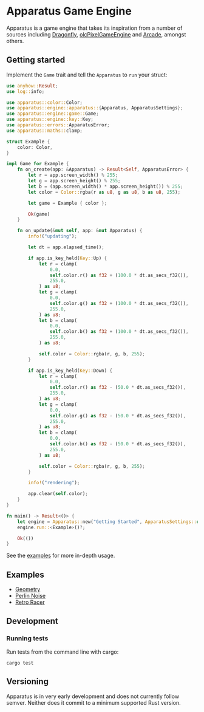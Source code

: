 # Apparatus Game Engine

Apparatus is a game engine that takes its inspiration from a number of sources including [Dragonfly][1], [olcPixelGameEngine][2] and [Arcade][3], amongst others.

## Getting started

Implement the `Game` trait and tell the `Apparatus` to `run` your struct:

```rust
use anyhow::Result;
use log::info;

use apparatus::color::Color;
use apparatus::engine::apparatus::{Apparatus, ApparatusSettings};
use apparatus::engine::game::Game;
use apparatus::engine::key::Key;
use apparatus::errors::ApparatusError;
use apparatus::maths::clamp;

struct Example {
    color: Color,
}

impl Game for Example {
    fn on_create(app: &Apparatus) -> Result<Self, ApparatusError> {
        let r = app.screen_width() % 255;
        let g = app.screen_height() % 255;
        let b = (app.screen_width() * app.screen_height()) % 255;
        let color = Color::rgba(r as u8, g as u8, b as u8, 255);

        let game = Example { color };

        Ok(game)
    }

    fn on_update(&mut self, app: &mut Apparatus) {
        info!("updating");

        let dt = app.elapsed_time();

        if app.is_key_held(Key::Up) {
            let r = clamp(
                0.0,
                self.color.r() as f32 + (100.0 * dt.as_secs_f32()),
                255.0,
            ) as u8;
            let g = clamp(
                0.0,
                self.color.g() as f32 + (100.0 * dt.as_secs_f32()),
                255.0,
            ) as u8;
            let b = clamp(
                0.0,
                self.color.b() as f32 + (100.0 * dt.as_secs_f32()),
                255.0,
            ) as u8;

            self.color = Color::rgba(r, g, b, 255);
        }

        if app.is_key_held(Key::Down) {
            let r = clamp(
                0.0,
                self.color.r() as f32 - (50.0 * dt.as_secs_f32()),
                255.0,
            ) as u8;
            let g = clamp(
                0.0,
                self.color.g() as f32 - (50.0 * dt.as_secs_f32()),
                255.0,
            ) as u8;
            let b = clamp(
                0.0,
                self.color.b() as f32 - (50.0 * dt.as_secs_f32()),
                255.0,
            ) as u8;

            self.color = Color::rgba(r, g, b, 255);
        }

        info!("rendering");

        app.clear(self.color);
    }
}

fn main() -> Result<()> {
    let engine = Apparatus::new("Getting Started", ApparatusSettings::default())?;
    engine.run::<Example>()?;

    Ok(())
}

```

See the [examples](#examples) for more in-depth usage. 

## Examples

- [Geometry](examples/geometry)
- [Perlin Noise](examples/perlin_noise)
- [Retro Racer](examples/retro_racer)

## Development

### Running tests

Run tests from the command line with cargo:

```commandline
cargo test
```

## Versioning

Apparatus is in very early development and does not currently follow semver.
Neither does it commit to a minimum supported Rust version.

[1]: https://dragonfly.wpi.edu/ "Dragonfly"
[2]: https://github.com/OneLoneCoder/olcPixelGameEngine "olcPixelGameEngine"
[3]: https://api.arcade.academy/en/latest/ "The Python Arcade Library"
